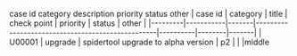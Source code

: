 case id	category	description	priority	status	other
| case id | category  | title | check point                                            | priority | status | other |
|---------|-----------|-------|--------------------------------------------------|----------|--------|-------|
| U00001  | upgrade | spidertool upgrade to alpha version   | p2       |    |       |middle
